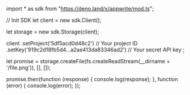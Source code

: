 import * as sdk from "https://deno.land/x/appwrite/mod.ts";

// Init SDK
let client = new sdk.Client();

let storage = new sdk.Storage(client);

client
    .setProject('5df5acd0d48c2') // Your project ID
    .setKey('919c2d18fb5d4...a2ae413da83346ad2') // Your secret API key
;

let promise = storage.createFile(fs.createReadStream(__dirname + '/file.png')), [], []);

promise.then(function (response) {
    console.log(response);
}, function (error) {
    console.log(error);
});